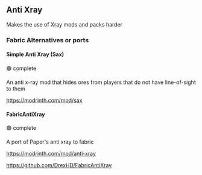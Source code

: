 ## Anti Xray

Makes the use of Xray mods and packs harder 

### Fabric Alternatives or ports 

#### Simple Anti Xray (Sax)

:green_circle: complete

An anti x-ray mod that hides ores from players that do not have line-of-sight to them

https://modrinth.com/mod/sax

#### FabricAntiXray

:green_circle: complete

A port of Paper's anti xray to fabric

https://modrinth.com/mod/anti-xray

https://github.com/DrexHD/FabricAntiXray
